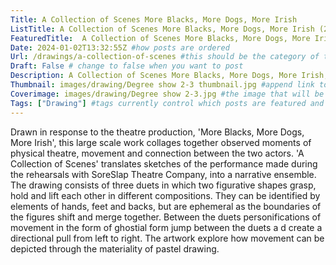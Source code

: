 ```yaml
---
Title: A Collection of Scenes More Blacks, More Dogs, More Irish
ListTitle: A Collection of Scenes More Blacks, More Dogs, More Irish (2023) #the text that is displayed below each post on the list pages
FeaturedTitle:  A Collection of Scenes More Blacks, More Dogs, More Irish (2023) #the text that is displayed if the post is on the featured slot
Date: 2024-01-02T13:32:55Z #how posts are ordered 
Url: /drawings/a-collection-of-scenes #this should be the category of the post and then the file name e.g. /print/printfilename
Draft: False # change to false when you want to post
Description: A Collection of Scenes More Blacks, More Dogs, More Irish, Chalk pastel drawing, 1.5m x 4.75m, (2023)  #Ca[tion for main image and description for alt images
Thumbnail: images/drawing/Degree show 2-3 thumbnail.jpg #append link to image that will be shown on the list page
Coverimage: images/drawing/Degree show 2-3.jpg #the image that will be displayed at the top of the post
Tags: ["Drawing"] #tags currently control which posts are featured and what prints are available to buy, add more by adding a comma to the latest tag
---
```

Drawn in response to the theatre production, 'More Blacks, More Dogs, More Irish', this large scale work collages together observed moments of physical theatre, movement and connection between the two actors. 'A Collection of Scenes' translates sketches of the performance made during the rehearsals with SoreSlap Theatre Company, into a narrative ensemble. The drawing consists of three duets in which two figurative shapes grasp, hold and lift each other in different compositions. They can be identified by elements of hands, feet and backs, but are ephemeral as the boundaries of the figures shift and merge together. Between the duets personifications of movement in the form of ghostial form jump between the duets a d create a directional pull from left to right. The artwork explore how movement can be depicted through the materiality of pastel drawing.  
<!----
    Guide for basic text formatting if needed (italics, headings etc): https://www.markdownguide.org/basic-syntax/

    ![This is where the alt text goes (image description)](https://isabellatessier.co.uk/images/exhibitions/venice%20biennale/exhibition%20and%20talk/2-Cover-image.jpg <- link to the image)
    This is where to put the caption for the image
>

